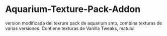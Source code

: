 # Aquarium-Texture-Pack-Addon
version modificada del texrure pack de aquarium smp, combina texturas de varias versiones. Contiene texturas de Vanilla Tweaks, matulul
